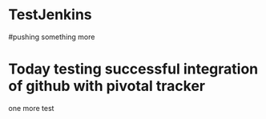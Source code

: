 # TestJenkins
#pushing something more
# Today testing successful integration of github with pivotal tracker
one more test
